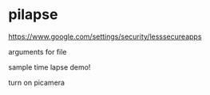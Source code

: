 # pilapse

https://www.google.com/settings/security/lesssecureapps

arguments for file

sample time lapse demo!

turn on picamera